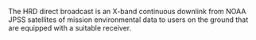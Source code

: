 The HRD direct broadcast is an X-band continuous downlink from NOAA JPSS satellites of mission environmental data to users on the ground that are equipped with a suitable receiver.